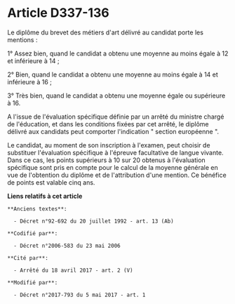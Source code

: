 # Article D337-136

Le diplôme du brevet des métiers d'art délivré au candidat porte les mentions :

1° Assez bien, quand le candidat a obtenu une moyenne au moins égale à 12 et inférieure à 14 ;

2° Bien, quand le candidat a obtenu une moyenne au moins égale à 14 et inférieure à 16 ;

3° Très bien, quand le candidat a obtenu une moyenne égale ou supérieure à 16.

A l'issue de l'évaluation spécifique définie par un arrêté du ministre chargé de l'éducation, et dans les conditions fixées
par cet arrêté, le diplôme délivré aux candidats peut comporter l'indication " section européenne ".

Le candidat, au moment de son inscription à l'examen, peut choisir de substituer l'évaluation spécifique à l'épreuve
facultative de langue vivante. Dans ce cas, les points supérieurs à 10 sur 20 obtenus à l'évaluation spécifique sont pris en
compte pour le calcul de la moyenne générale en vue de l'obtention du diplôme et de l'attribution d'une mention. Ce bénéfice
de points est valable cinq ans.

**Liens relatifs à cet article**

	**Anciens textes**:

	  - Décret n°92-692 du 20 juillet 1992 - art. 13 (Ab)

	**Codifié par**:

	  - Décret n°2006-583 du 23 mai 2006

	**Cité par**:

	  - Arrêté du 18 avril 2017 - art. 2 (V)

	**Modifié par**:

	  - Décret n°2017-793 du 5 mai 2017 - art. 1
